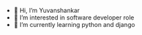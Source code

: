 - 👋 Hi, I’m Yuvanshankar
- 👀 I’m interested in software developer role
- 🌱 I’m currently learning python and django

<!---
Yuvanshankar21/Yuvanshankar21 is a ✨ special ✨ repository because its `README.md` (this file) appears on your GitHub profile.
You can click the Preview link to take a look at your changes.
--->
